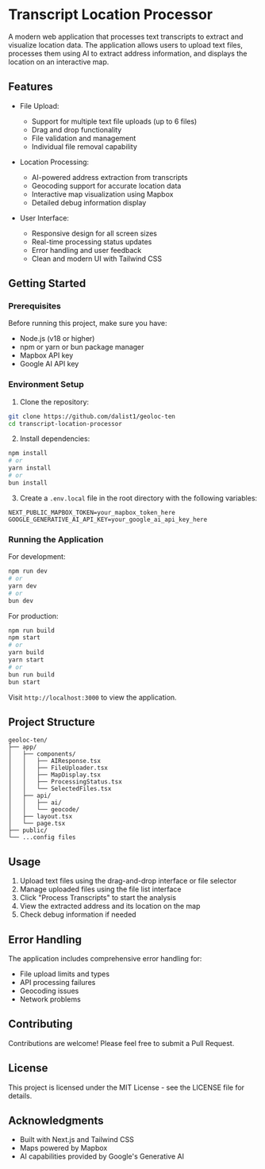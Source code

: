 # Transcript Location Processor

A modern web application that processes text transcripts to extract and visualize location data. The application allows users to upload text files, processes them using AI to extract address information, and displays the location on an interactive map.

## Features

- File Upload:
  - Support for multiple text file uploads (up to 6 files)
  - Drag and drop functionality
  - File validation and management
  - Individual file removal capability

- Location Processing:
  - AI-powered address extraction from transcripts
  - Geocoding support for accurate location data
  - Interactive map visualization using Mapbox
  - Detailed debug information display

- User Interface:
  - Responsive design for all screen sizes
  - Real-time processing status updates
  - Error handling and user feedback
  - Clean and modern UI with Tailwind CSS

## Getting Started

### Prerequisites

Before running this project, make sure you have:
- Node.js (v18 or higher)
- npm or yarn or bun package manager
- Mapbox API key
- Google AI API key

### Environment Setup

1. Clone the repository:
```bash
git clone https://github.com/dalist1/geoloc-ten
cd transcript-location-processor
```

2. Install dependencies:
```bash
npm install
# or
yarn install
# or
bun install
```

3. Create a `.env.local` file in the root directory with the following variables:
```
NEXT_PUBLIC_MAPBOX_TOKEN=your_mapbox_token_here
GOOGLE_GENERATIVE_AI_API_KEY=your_google_ai_api_key_here
```

### Running the Application

For development:
```bash
npm run dev
# or
yarn dev
# or
bun dev
```

For production:
```bash
npm run build
npm start
# or
yarn build
yarn start
# or
bun run build
bun start
```

Visit `http://localhost:3000` to view the application.

## Project Structure

```
geoloc-ten/
├── app/
│   ├── components/
│   │   ├── AIResponse.tsx
│   │   ├── FileUploader.tsx
│   │   ├── MapDisplay.tsx
│   │   ├── ProcessingStatus.tsx
│   │   └── SelectedFiles.tsx
│   ├── api/
│   │   ├── ai/
│   │   └── geocode/
│   ├── layout.tsx
│   └── page.tsx
├── public/
└── ...config files
```

## Usage

1. Upload text files using the drag-and-drop interface or file selector
2. Manage uploaded files using the file list interface
3. Click "Process Transcripts" to start the analysis
4. View the extracted address and its location on the map
5. Check debug information if needed

## Error Handling

The application includes comprehensive error handling for:
- File upload limits and types
- API processing failures
- Geocoding issues
- Network problems

## Contributing

Contributions are welcome! Please feel free to submit a Pull Request.

## License

This project is licensed under the MIT License - see the LICENSE file for details.

## Acknowledgments

- Built with Next.js and Tailwind CSS
- Maps powered by Mapbox
- AI capabilities provided by Google's Generative AI